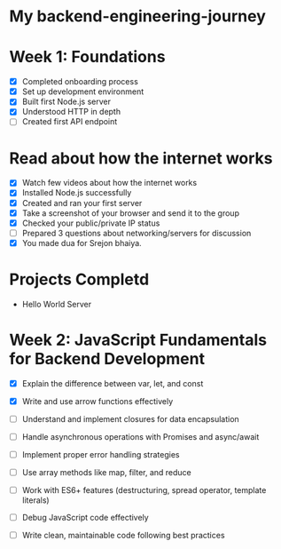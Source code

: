 # My backend-engineering-journey
# Week 1: Foundations
- [x] Completed onboarding process  
- [x] Set up development environment  
- [x] Built first Node.js server  
- [x] Understood HTTP in depth  
- [ ] Created first API endpoint

#  Read about how the internet works
- [x] Watch few videos about how the internet works
- [x] Installed Node.js successfully
- [x] Created and ran your first server
- [x] Take a screenshot of your browser and send it to the group
- [x] Checked your public/private IP status
- [ ] Prepared 3 questions about networking/servers for discussion
- [x] You made dua for Srejon bhaiya.

# Projects Completd
- Hello World Server

# Week 2: JavaScript Fundamentals for Backend Development

- [x] Explain the difference between var, let, and const
- [x] Write and use arrow functions effectively
- [ ] Understand and implement closures for data encapsulation
- [ ] Handle asynchronous operations with Promises and async/await
- [ ] Implement proper error handling strategies
- [ ] Use array methods like map, filter, and reduce
- [ ] Work with ES6+ features (destructuring, spread operator, template literals)
- [ ] Debug JavaScript code effectively
- [ ] Write clean, maintainable code following best practices

